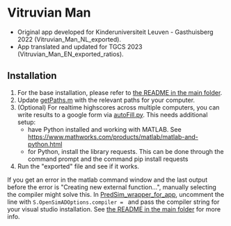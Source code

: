 Vitruvian Man
=================

- Original app developed for Kinderuniversiteit Leuven - Gasthuisberg 2022 (Vitruvian_Man_NL_exported).
- App translated and updated for TGCS 2023 (Vitruvian_Man_EN_exported_ratios).

## Installation

1. For the base installation, please refer to [the README in the main folder](../README.md).
2. Update [getPaths.m](./getPaths.m) with the relevant paths for your computer.
3. (Optional) For realtime highscores across multiple computers, you can write results to a google form via [autoFill.py](./autoFill.py). This needs additional setup:
    - have Python installed and working with MATLAB. See https://www.mathworks.com/products/matlab/matlab-and-python.html
    - for Python, install the library requests. This can be done through the command prompt and the command pip install requests
4. Run the "exported" file and see if it works.

If you get an error in the matlab command window and the last output before the error is "Creating new external function...", manually selecting the compiler might solve this. 
In [PredSim_wrapper_for_app](./PredSim_wrapper_for_app.m), uncomment the line with `S.OpenSimADOptions.compiler = ` and pass the compiler string for your visual studio installation. See [the README in the main folder](../README.md) for more info.



